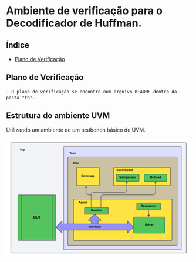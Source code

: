 # Ambiente de verificação para o Decodificador de Huffman.

## Índice
- [Plano de Verificação](#Plano-de-Verificação)


## Plano de Verificação
    
    - O plano de verificação se encontra num arquivo README dentro da pasta "tb".

## Estrutura do ambiente UVM
Utilizando um ambiente de um testbench básico de UVM.

![](tb.png)

##
